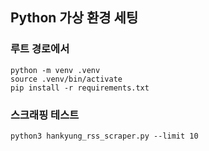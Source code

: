 ## Python 가상 환경 세팅

### 루트 경로에서

```WSL
python -m venv .venv
source .venv/bin/activate
pip install -r requirements.txt
```

### 스크래핑 테스트

```wsl
python3 hankyung_rss_scraper.py --limit 10
```
